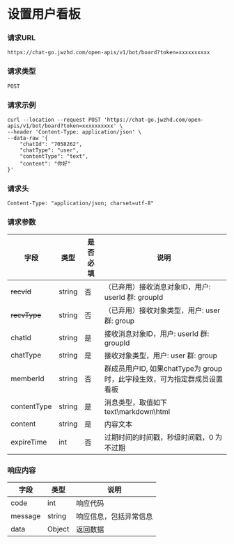 # 设置用户看板

### 请求URL

`https://chat-go.jwzhd.com/open-apis/v1/bot/board?token=xxxxxxxxxx`

### 请求类型

`POST`

### 请求示例

```
curl --location --request POST 'https://chat-go.jwzhd.com/open-apis/v1/bot/board?token=xxxxxxxxxx' \
--header 'Content-Type: application/json' \
--data-raw '{
    "chatId": "7058262",
    "chatType": "user",
    "contentType": "text",
    "content": "你好"
}'
```

### 请求头

```
Content-Type: "application/json; charset=utf-8"
```

### 请求参数


| 字段         | 类型   | 是否必填 | 说明                                                                      |
| ------------ | ------ | -------- | ------------------------------------------------------------------------- |
| ~~recvId~~   | string | 否       | （已弃用）接收消息对象ID，用户: userId 群: groupId                        |
| ~~recvType~~ | string | 否       | （已弃用）接收对象类型，用户: user 群: group                              |
| chatId       | string | 是       | 接收消息对象ID，用户: userId 群: groupId                                  |
| chatType     | string | 是       | 接收对象类型，用户: user 群: group                                        |
| memberId     | string | 否       | 群成员用户ID, 如果chatType为 group 时，此字段生效，可为指定群成员设置看板 |
| contentType  | string | 是       | 消息类型，取值如下<br/>text\\markdown\\html                               |
| content      | string | 是       | 内容文本                                                                  |
| expireTime   | int    | 否       | 过期时间的时间戳，秒级时间戳，0 为不过期                                  |

### 响应内容


| 字段    | 类型   | 说明                   |
| ------- | ------ | ---------------------- |
| code    | int    | 响应代码               |
| message | string | 响应信息，包括异常信息 |
| data    | Object | 返回数据               |
